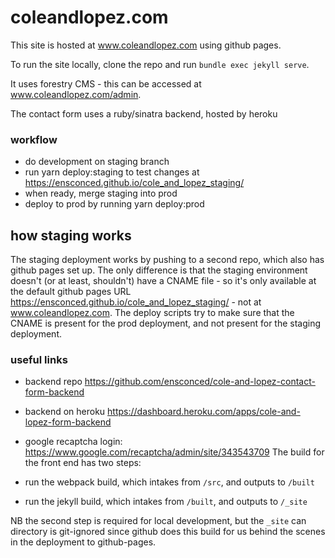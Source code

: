 # coleandlopez.com

This site is hosted at www.coleandlopez.com using github pages.

To run the site locally, clone the repo and run `bundle exec jekyll serve`.

It uses forestry CMS - this can be accessed at www.coleandlopez.com/admin.

The contact form uses a ruby/sinatra backend, hosted by heroku

### workflow

- do development on staging branch
- run yarn deploy:staging to test changes at https://ensconced.github.io/cole_and_lopez_staging/
- when ready, merge staging into prod
- deploy to prod by running yarn deploy:prod

## how staging works

The staging deployment works by pushing to a second repo, which also has github pages set up. The only difference is that the staging environment doesn't (or at least, shouldn't) have a CNAME file - so it's only available at the default github pages URL https://ensconced.github.io/cole_and_lopez_staging/ - not at www.coleandlopez.com. The deploy scripts try to make sure that the CNAME is present for the prod deployment, and not present for the staging deployment.

### useful links

- backend repo https://github.com/ensconced/cole-and-lopez-contact-form-backend
- backend on heroku https://dashboard.heroku.com/apps/cole-and-lopez-form-backend
- google recaptcha login: https://www.google.com/recaptcha/admin/site/343543709
  The build for the front end has two steps:

- run the webpack build, which intakes from `/src`, and outputs to `/built`
- run the jekyll build, which intakes from `/built`, and outputs to `/_site`

NB the second step is required for local development, but the `_site` can directory is git-ignored since github does this build for us behind the scenes in the deployment to github-pages.
